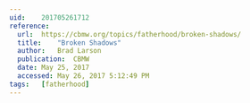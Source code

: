 ```yaml
---
uid:	201705261712
reference:
  url:	https://cbmw.org/topics/fatherhood/broken-shadows/
  title:	"Broken Shadows"
  author:	Brad Larson
  publication:	CBMW
  date:	May 25, 2017
  accessed:	May 26, 2017 5:12:49 PM
tags:	[fatherhood]
---
```

